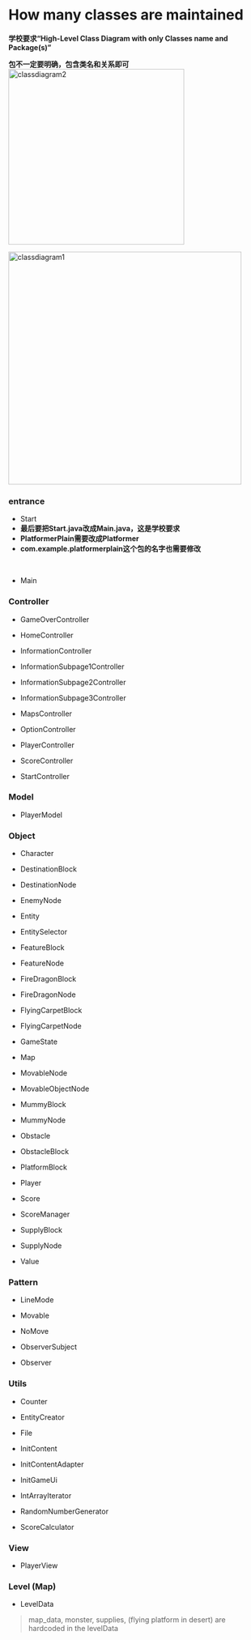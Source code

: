 # How many classes are maintained

**学校要求“High-Level Class Diagram with only Classes name and Package(s)”**

**包不一定要明确，包含类名和关系即可**
<img width="347" alt="classdiagram2" src="https://github.com/user-attachments/assets/29c2ebd9-82d9-4958-bcae-27ec2ef3dc3c" />

<img width="460" alt="classdiagram1" src="https://github.com/user-attachments/assets/5a49d2e3-b7c5-4196-835c-e2d45f0be9f7" />

### entrance

- Start
- **最后要把Start.java改成Main.java，这是学校要求**
- **PlatformerPlain需要改成Platformer**
- **com.example.platformerplain这个包的名字也需要修改**

    

- Main

### Controller

- GameOverController

- HomeController

- InformationController

- InformationSubpage1Controller

- InformationSubpage2Controller

- InformationSubpage3Controller

- MapsController

- OptionController

- PlayerController

- ScoreController

- StartController

### Model

- PlayerModel

### Object

- Character

- DestinationBlock

- DestinationNode

- EnemyNode

- Entity

- EntitySelector

- FeatureBlock

- FeatureNode

- FireDragonBlock

- FireDragonNode

- FlyingCarpetBlock

- FlyingCarpetNode

- GameState

- Map

- MovableNode

- MovableObjectNode

- MummyBlock

- MummyNode

- Obstacle

- ObstacleBlock

- PlatformBlock

- Player

- Score

- ScoreManager

- SupplyBlock

- SupplyNode

- Value

### Pattern

- LineMode

- Movable

- NoMove

- ObserverSubject

- Observer

### Utils

- Counter

- EntityCreator

- File

- InitContent

- InitContentAdapter

- InitGameUi

- IntArrayIterator

- RandomNumberGenerator

- ScoreCalculator

### View

- PlayerView

### Level (Map)

- LevelData

> map_data, monster, supplies, (flying platform in desert) are hardcoded in the levelData
